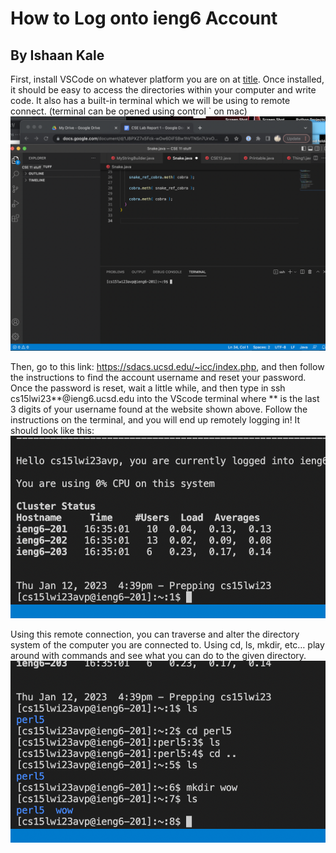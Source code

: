 # How to Log onto ieng6 Account
## By Ishaan Kale

First, install VSCode on whatever platform you are on at [title](https://code.visualstudio.com/download). Once installed, it
should be easy to access the directories within your computer and write code.
It also has a built-in terminal which we will be using to remote connect.
(terminal can be opened using control ` on mac)
![Image](screenshot1.png)

Then, go to this link: https://sdacs.ucsd.edu/~icc/index.php, and then follow the
instructions to find the account username and reset your password. Once the password is
reset, wait a little while, and then type in ssh cs15lwi23**@ieng6.ucsd.edu into the
VScode terminal where ** is the last 3 digits of your username found at the website
shown above. Follow the instructions on the terminal, and you will end up remotely
logging in! It should look like this:
![Image](screenshot2.png)

Using this remote connection, you can traverse and alter the directory system of the
computer you are connected to. Using cd, ls, mkdir, etc… play around with commands and
see what you can do to the given directory.
![Image](screenshot3.png)

